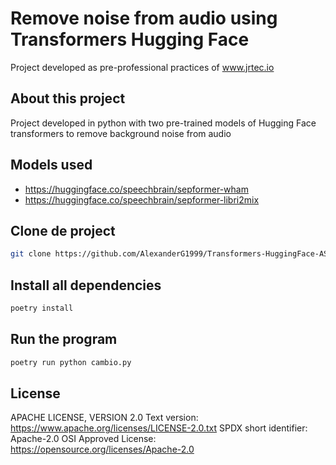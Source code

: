 # Remove noise from audio using Transformers Hugging Face
Project developed as pre-professional practices of www.jrtec.io
## About this project
Project developed in python with two pre-trained models of Hugging Face transformers to remove background noise from audio 

## Models used

- https://huggingface.co/speechbrain/sepformer-wham
- https://huggingface.co/speechbrain/sepformer-libri2mix

## Clone de project

```sh
git clone https://github.com/AlexanderG1999/Transformers-HuggingFace-ASR.git
```

## Install all dependencies

```sh
poetry install
```

## Run the program

```sh
poetry run python cambio.py
```

## License

APACHE LICENSE, VERSION 2.0
Text version: https://www.apache.org/licenses/LICENSE-2.0.txt
SPDX short identifier: Apache-2.0
OSI Approved License: https://opensource.org/licenses/Apache-2.0
